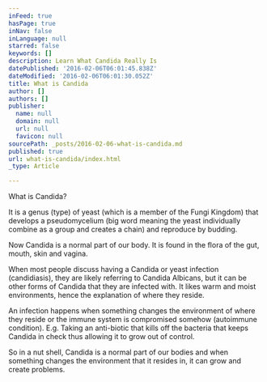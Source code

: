 ```yaml
---
inFeed: true
hasPage: true
inNav: false
inLanguage: null
starred: false
keywords: []
description: Learn What Candida Really Is
datePublished: '2016-02-06T06:01:45.838Z'
dateModified: '2016-02-06T06:01:30.052Z'
title: What is Candida
author: []
authors: []
publisher:
  name: null
  domain: null
  url: null
  favicon: null
sourcePath: _posts/2016-02-06-what-is-candida.md
published: true
url: what-is-candida/index.html
_type: Article

---
```

What is Candida?

It is a genus (type) of yeast (which is a member of the Fungi Kingdom) that develops a pseudomycelium (big word meaning the yeast individually combine as a group and creates a chain) and reproduce by budding.

Now Candida is a normal part of our body. It is found in the flora of the gut, mouth, skin and vagina.

When most people discuss having a Candida or yeast infection (candidiasis), they are likely referring to Candida Albicans, but it can be other forms of Candida that they are infected with. It likes warm and moist environments, hence the explanation of where they reside.

An infection happens when something changes the environment of where they reside or the immune system is compromised somehow (autoimmune condition). E.g. Taking an anti-biotic that kills off the bacteria that keeps Candida in check thus allowing it to grow out of control.

So in a nut shell, Candida is a normal part of our bodies and when something changes the environment that it resides in, it can grow and create problems.